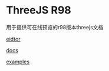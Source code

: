 # ThreeJS R98

用于提供可在线预览的r98版本threejs文档

[eidtor](./editor/index.html)

[docs](./docs/index.html)

[examples](./examples/index.html)